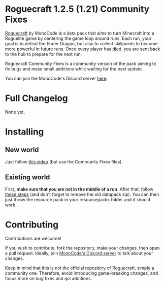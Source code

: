 # Roguecraft 1.2.5 (1.21) Community Fixes
[Roguecraft](https://modrinth.com/datapack/rogue-craft) by MonoCode is a data pack that aims to turn Minecraft into a Roguelite game by centering the game loop around runs. Each run, your goal is to defeat the Ender Dragon, but also to collect skillpoints to become more powerful in future runs. Once every player has died, you are sent back to the hub to prepare for the next run.

Roguecraft Community Fixes is a community version of the pack aiming to fix bugs and make small additions while waiting for the next update.

You can join the MonoCode's Discord server [here](https://discord.gg/d5FxfTYUqQ).


# Full Changelog
None yet.

# Installing
## New world
Just follow [this video](https://youtu.be/HNJ_3RvlkSc) (but use the Community Fixes files).
## Existing world
First, **make sure that you are not in the middle of a run**. After that, follow [these steps](https://minecraft.wiki/w/Tutorials/Installing_a_data_pack#In_an_existing_world) (and don't forget to remove the old datapack zip). You can then just throw the resource pack in your resourcepacks folder and it should work.

# Contributing
Contributions are welcome!

If you wish to contribute, fork the repository, make your changes, then open a pull request.
Ideally, join [MonoCode's Discord server](https://discord.gg/d5FxfTYUqQ) to talk about your changes.

Keep in mind that this is not the official repository of Roguecraft, simply a community one. Therefore, avoid introducing game-breaking changes, and focus more on bug fixes and qol additions.
